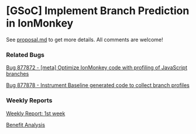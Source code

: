 [GSoC] Implement Branch Prediction in IonMonkey
========

See [proposal.md](https://github.com/lazyparser/gsoc2013/blob/master/proposal.md) to get more details.
All comments are welcome!


### Related Bugs

[Bug 877872 - \[meta\] Optimize IonMonkey code with profiling of JavaScript branches](https://bugzilla.mozilla.org/show_bug.cgi?id=877872)

[Bug 877878 - Instrument Baseline generated code to collect branch profiles](https://bugzilla.mozilla.org/show_bug.cgi?id=877878)


### Weekly Reports

[Weekly Report: 1st week](https://github.com/lazyparser/gsoc2013/blob/master/weeklyreports/weeklyreport01.md)

[Benefit Analysis](https://github.com/lazyparser/gsoc2013/blob/master/benefit_analysis.md)
